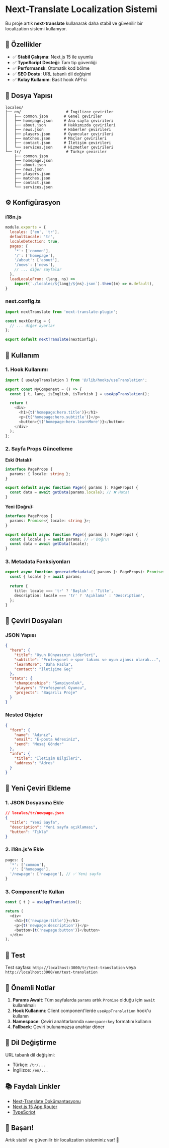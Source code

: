 # Next-Translate Localization Sistemi

Bu proje artık **next-translate** kullanarak daha stabil ve güvenilir bir localization sistemi kullanıyor.

## 🚀 Özellikler

- ✅ **Stabil Çalışma**: Next.js 15 ile uyumlu
- ✅ **TypeScript Desteği**: Tam tip güvenliği
- ✅ **Performanslı**: Otomatik kod bölme
- ✅ **SEO Dostu**: URL tabanlı dil değişimi
- ✅ **Kolay Kullanım**: Basit hook API'si

## 📁 Dosya Yapısı

```
locales/
├── en/                    # İngilizce çeviriler
│   ├── common.json       # Genel çeviriler
│   ├── homepage.json     # Ana sayfa çevirileri
│   ├── about.json        # Hakkımızda çevirileri
│   ├── news.json         # Haberler çevirileri
│   ├── players.json      # Oyuncular çevirileri
│   ├── matches.json      # Maçlar çevirileri
│   ├── contact.json      # İletişim çevirileri
│   └── services.json     # Hizmetler çevirileri
└── tr/                    # Türkçe çeviriler
    ├── common.json
    ├── homepage.json
    ├── about.json
    ├── news.json
    ├── players.json
    ├── matches.json
    ├── contact.json
    └── services.json
```

## ⚙️ Konfigürasyon

### i18n.js
```javascript
module.exports = {
  locales: ['en', 'tr'],
  defaultLocale: 'tr',
  localeDetection: true,
  pages: {
    '*': ['common'],
    '/': ['homepage'],
    '/about': ['about'],
    '/news': ['news'],
    // ... diğer sayfalar
  },
  loadLocaleFrom: (lang, ns) =>
    import(`./locales/${lang}/${ns}.json`).then((m) => m.default),
}
```

### next.config.ts
```typescript
import nextTranslate from 'next-translate-plugin';

const nextConfig = {
  // ... diğer ayarlar
};

export default nextTranslate(nextConfig);
```

## 🎯 Kullanım

### 1. Hook Kullanımı

```typescript
import { useAppTranslation } from '@/lib/hooks/useTranslation';

export const MyComponent = () => {
  const { t, lang, isEnglish, isTurkish } = useAppTranslation();

  return (
    <div>
      <h1>{t('homepage:hero.title')}</h1>
      <p>{t('homepage:hero.subtitle')}</p>
      <button>{t('homepage:hero.learnMore')}</button>
    </div>
  );
};
```

### 2. Sayfa Props Güncelleme

**Eski (Hatalı):**
```typescript
interface PageProps {
  params: { locale: string };
}

export default async function Page({ params }: PageProps) {
  const data = await getData(params.locale); // ❌ Hata!
}
```

**Yeni (Doğru):**
```typescript
interface PageProps {
  params: Promise<{ locale: string }>;
}

export default async function Page({ params }: PageProps) {
  const { locale } = await params; // ✅ Doğru!
  const data = await getData(locale);
}
```

### 3. Metadata Fonksiyonları

```typescript
export async function generateMetadata({ params }: PageProps): Promise<Metadata> {
  const { locale } = await params;
  
  return {
    title: locale === 'tr' ? 'Başlık' : 'Title',
    description: locale === 'tr' ? 'Açıklama' : 'Description',
  };
}
```

## 📝 Çeviri Dosyaları

### JSON Yapısı
```json
{
  "hero": {
    "title": "Oyun Dünyasının Liderleri",
    "subtitle": "Profesyonel e-spor takımı ve oyun ajansı olarak...",
    "learnMore": "Daha Fazla",
    "contact": "İletişime Geç"
  },
  "stats": {
    "championships": "Şampiyonluk",
    "players": "Profesyonel Oyuncu",
    "projects": "Başarılı Proje"
  }
}
```

### Nested Objeler
```json
{
  "form": {
    "name": "Adınız",
    "email": "E-posta Adresiniz",
    "send": "Mesaj Gönder"
  },
  "info": {
    "title": "İletişim Bilgileri",
    "address": "Adres"
  }
}
```

## 🔧 Yeni Çeviri Ekleme

### 1. JSON Dosyasına Ekle
```json
// locales/tr/newpage.json
{
  "title": "Yeni Sayfa",
  "description": "Yeni sayfa açıklaması",
  "button": "Tıkla"
}
```

### 2. i18n.js'e Ekle
```javascript
pages: {
  '*': ['common'],
  '/': ['homepage'],
  '/newpage': ['newpage'], // ✅ Yeni sayfa
}
```

### 3. Component'te Kullan
```typescript
const { t } = useAppTranslation();

return (
  <div>
    <h1>{t('newpage:title')}</h1>
    <p>{t('newpage:description')}</p>
    <button>{t('newpage:button')}</button>
  </div>
);
```

## 🧪 Test

Test sayfası: `http://localhost:3000/tr/test-translation` veya `http://localhost:3000/en/test-translation`

## 🚨 Önemli Notlar

1. **Params Await**: Tüm sayfalarda `params` artık `Promise` olduğu için `await` kullanılmalı
2. **Hook Kullanımı**: Client component'lerde `useAppTranslation` hook'u kullanın
3. **Namespace**: Çeviri anahtarlarında `namespace:key` formatını kullanın
4. **Fallback**: Çeviri bulunamazsa anahtar döner

## 🔄 Dil Değiştirme

URL tabanlı dil değişimi:
- Türkçe: `/tr/...`
- İngilizce: `/en/...`

## 📚 Faydalı Linkler

- [Next-Translate Dokümantasyonu](https://github.com/aralroca/next-translate)
- [Next.js 15 App Router](https://nextjs.org/docs/app)
- [TypeScript](https://www.typescriptlang.org/)

## 🎉 Başarı!

Artık stabil ve güvenilir bir localization sisteminiz var! 🚀 